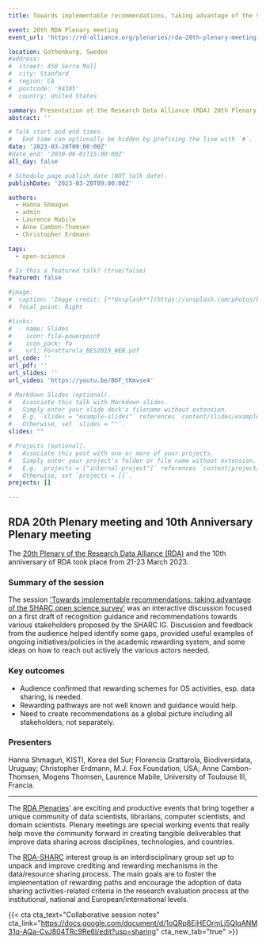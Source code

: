 ```yaml
---
title: Towards implementable recommendations, taking advantage of the SHARC open science survey

event: 20th RDA Plenary meeting
event_url: 'https://rd-alliance.org/plenaries/rda-20th-plenary-meeting-gothenburg-hybrid'

location: Gothenburg, Sweden
#address:
#  street: 450 Serra Mall
#  city: Stanford
#  region: CA
#  postcode: '94305'
#  country: United States

summary: Presentation at the Research Data Alliance (RDA) 20th Plenary Meeting
abstract: ''

# Talk start and end times.
#   End time can optionally be hidden by prefixing the line with `#`.
date: '2023-03-20T09:00:00Z'
#date_end: '2030-06-01T15:00:00Z'
all_day: false

# Schedule page publish date (NOT talk date).
publishDate: '2023-03-20T09:00:00Z'

authors:
  - Hanna Shmagun
  - admin
  - Laurence Mabile
  - Anne Cambon-Thomsen
  - Christopher Erdmann

tags:
  - open-science

# Is this a featured talk? (true/false)
featured: false

#image:
#  caption: 'Image credit: [**Unsplash**](https://unsplash.com/photos/bzdhc5b3Bxs)'
#  focal_point: Right

#links:
#  - name: Slides
#    icon: file-powerpoint
#    icon_pack: fa
#    url: FGrattarola_BES2019_WEB.pdf
url_code: ''
url_pdf: ''
url_slides: ''
url_video: 'https://youtu.be/B6F_tKmvse4'

# Markdown Slides (optional).
#   Associate this talk with Markdown slides.
#   Simply enter your slide deck's filename without extension.
#   E.g. `slides = "example-slides"` references `content/slides/example-slides.md`.
#   Otherwise, set `slides = ""`.
slides: ""

# Projects (optional).
#   Associate this post with one or more of your projects.
#   Simply enter your project's folder or file name without extension.
#   E.g. `projects = ["internal-project"]` references `content/project/deep-learning/index.md`.
#   Otherwise, set `projects = []`.
projects: []

---
```



## RDA 20th Plenary meeting and 10th Anniversary Plenary meeting

The [20th Plenary of the Research Data Alliance (RDA)](https://rd-alliance.org/plenaries/rda-20th-plenary-meeting-gothenburg-hybrid) and the 10th anniversary of RDA took place from 21-23 March 2023.

### Summary of the session 

The session ['Towards implementable recommendations: taking advantage of the SHARC open science survey'](https://www.rd-alliance.org/plenaries/rda-20th-plenary-meeting-gothenburg-hybrid/towards-implementable-recommendations-taking-0) was an interactive discussion focused on a first draft of recognition guidance and recommendations towards various stakeholders proposed by the SHARC IG. Discussion and feedback from the audience helped identify some gaps, provided useful examples of ongoing initiatives/policies in the academic rewarding system, and some ideas on how to reach out actively the various actors needed.

### Key outcomes

  - Audience confirmed that rewarding schemes for OS activities, esp. data sharing, is needed.
  - Rewarding pathways are not well known and guidance would help.
  - Need to create recommendations as a global picture including all stakeholders, not separately.

### Presenters
Hanna Shmagun, KISTI, Korea del Sur; Florencia Grattarola, Biodiversidata, Uruguay; Christopher Erdmann, M.J. Fox Foundation, USA; Anne Cambon-Thomsen, Mogens Thomsen, Laurence Mabile, University of Toulouse III, Francia.

***

The [RDA Plenaries](https://rd-alliance.org/plenaries)' are exciting and productive events that bring together a unique community of data scientists, librarians, computer scientists, and domain scientists. Plenary meetings are special working events that really help move the community forward in creating tangible deliverables that improve data sharing across disciplines, technologies, and countries.

The [RDA-SHARC](https://www.rd-alliance.org/groups/sharing-rewards-and-credit-sharc-ig) interest group is an interdisciplinary group set up to unpack and improve crediting and rewarding mechanisms in the data/resource sharing process. The main goals are to foster the implementation of rewarding paths and encourage the adoption of data sharing activities-related criteria in the research evaluation process at the institutional, national and European/international levels.

{{< cta cta_text="Collaborative session notes" cta_link="https://docs.google.com/document/d/1oQRp8EjHEOrmLj5QlqANM31q-AQa-CvJ804TRc9Re6I/edit?usp=sharing" cta_new_tab="true" >}}
